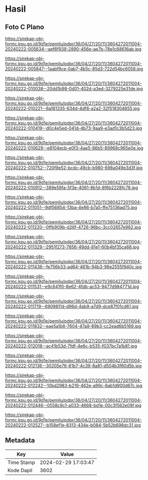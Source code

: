 # Hasil

## Foto C Plano

https://sirekap-obj-formc.kpu.go.id/9d1e/pemilu/pdpr/36/04/27/20/11/3604272011004-20240222-005634--aef6f938-2890-456e-ae7b-78e1c68616ab.jpg

https://sirekap-obj-formc.kpu.go.id/9d1e/pemilu/pdpr/36/04/27/20/11/3604272011004-20240222-005847--1aabf9ce-0ab7-4b5c-85d3-722d54bc6058.jpg

https://sirekap-obj-formc.kpu.go.id/9d1e/pemilu/pdpr/36/04/27/20/11/3604272011004-20240222-010038--20dd1b98-0d01-402d-a3ed-3279225e31de.jpg

https://sirekap-obj-formc.kpu.go.id/9d1e/pemilu/pdpr/36/04/27/20/11/3604272011004-20240222-010221--6a181335-634d-4df8-a2a2-32f518304655.jpg

https://sirekap-obj-formc.kpu.go.id/9d1e/pemilu/pdpr/36/04/27/20/11/3604272011004-20240222-010419--d0c4e5ed-041d-4b73-9aa9-e3ad1c3b5d23.jpg

https://sirekap-obj-formc.kpu.go.id/9d1e/pemilu/pdpr/36/04/27/20/11/3604272011004-20240222-010629--e8104ecb-e0f3-4ae5-86b5-89968c965e0e.jpg

https://sirekap-obj-formc.kpu.go.id/9d1e/pemilu/pdpr/36/04/27/20/11/3604272011004-20240222-010752--720f9e52-bcdc-49cb-b980-698a049e3d3f.jpg

https://sirekap-obj-formc.kpu.go.id/9d1e/pemilu/pdpr/36/04/27/20/11/3604272011004-20240222-010912--389e59fa-5f3e-4061-8b1d-8f6b2228fc78.jpg

https://sirekap-obj-formc.kpu.go.id/9d1e/pemilu/pdpr/36/04/27/20/11/3604272011004-20240222-011051--9df56854-13ba-4e86-b7a5-ffe75136ad75.jpg

https://sirekap-obj-formc.kpu.go.id/9d1e/pemilu/pdpr/36/04/27/20/11/3604272011004-20240222-011220--0ffb909b-d26f-4726-96bc-3cc02657e962.jpg

https://sirekap-obj-formc.kpu.go.id/9d1e/pemilu/pdpr/36/04/27/20/11/3604272011004-20240222-011329--2951f273-7856-49dd-81e1-60b4bf35ca68.jpg

https://sirekap-obj-formc.kpu.go.id/9d1e/pemilu/pdpr/36/04/27/20/11/3604272011004-20240222-011436--fe756b33-ad64-461b-94b3-96e2555f940c.jpg

https://sirekap-obj-formc.kpu.go.id/9d1e/pemilu/pdpr/36/04/27/20/11/3604272011004-20240222-011531--e9c641f0-8e62-4fdb-ac53-9477d984771d.jpg

https://sirekap-obj-formc.kpu.go.id/9d1e/pemilu/pdpr/36/04/27/20/11/3604272011004-20240222-011719--6909811d-d96d-4ab9-a7d9-dce87f01cd61.jpg

https://sirekap-obj-formc.kpu.go.id/9d1e/pemilu/pdpr/36/04/27/20/11/3604272011004-20240222-011832--eae5a1b6-7604-47a9-89b3-cc2ead6b5169.jpg

https://sirekap-obj-formc.kpu.go.id/9d1e/pemilu/pdpr/36/04/27/20/11/3604272011004-20240222-012018--ac41b53d-7fdf-4e6c-b535-f037bc7a1b81.jpg

https://sirekap-obj-formc.kpu.go.id/9d1e/pemilu/pdpr/36/04/27/20/11/3604272011004-20240222-012136--30205e76-81b7-4c39-8a81-d504b3f60d5b.jpg

https://sirekap-obj-formc.kpu.go.id/9d1e/pemilu/pdpr/36/04/27/20/11/3604272011004-20240222-012242--10bd2983-b219-462e-a99c-6ab1d900d67c.jpg

https://sirekap-obj-formc.kpu.go.id/9d1e/pemilu/pdpr/36/04/27/20/11/3604272011004-20240222-012446--0558c9c1-a033-4668-bd1e-00c3f562e09f.jpg

https://sirekap-obj-formc.kpu.go.id/9d1e/pemilu/pdpr/36/04/27/20/11/3604272011004-20240222-012527--b158ef1e-8313-434e-b084-5b52b698dc31.jpg


## Metadata

| Key        | Value               |
| ---------- | ------------------- |
| Time Stamp | 2024-02-29 17:03:47 |
| Kode Dapil | 3602                |



